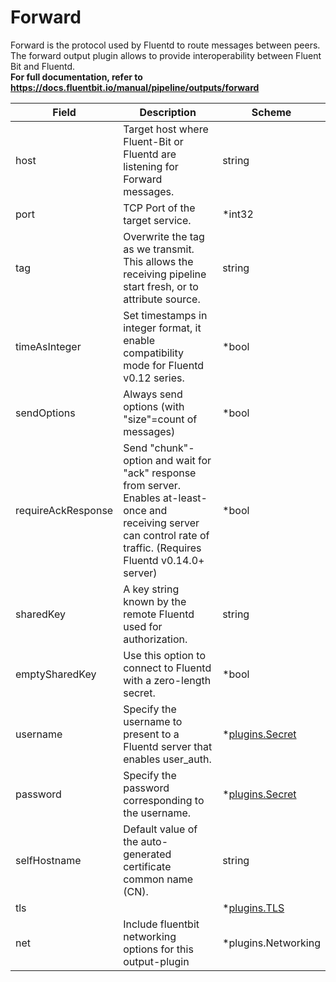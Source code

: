 # Forward

Forward is the protocol used by Fluentd to route messages between peers. <br /> The forward output plugin allows to provide interoperability between Fluent Bit and Fluentd. <br /> **For full documentation, refer to https://docs.fluentbit.io/manual/pipeline/outputs/forward**


| Field | Description | Scheme |
| ----- | ----------- | ------ |
| host | Target host where Fluent-Bit or Fluentd are listening for Forward messages. | string |
| port | TCP Port of the target service. | *int32 |
| tag | Overwrite the tag as we transmit. This allows the receiving pipeline start fresh, or to attribute source. | string |
| timeAsInteger | Set timestamps in integer format, it enable compatibility mode for Fluentd v0.12 series. | *bool |
| sendOptions | Always send options (with \"size\"=count of messages) | *bool |
| requireAckResponse | Send \"chunk\"-option and wait for \"ack\" response from server. Enables at-least-once and receiving server can control rate of traffic. (Requires Fluentd v0.14.0+ server) | *bool |
| sharedKey | A key string known by the remote Fluentd used for authorization. | string |
| emptySharedKey | Use this option to connect to Fluentd with a zero-length secret. | *bool |
| username | Specify the username to present to a Fluentd server that enables user_auth. | *[plugins.Secret](../secret.md) |
| password | Specify the password corresponding to the username. | *[plugins.Secret](../secret.md) |
| selfHostname | Default value of the auto-generated certificate common name (CN). | string |
| tls |  | *[plugins.TLS](../tls.md) |
| net | Include fluentbit networking options for this output-plugin | *plugins.Networking |
